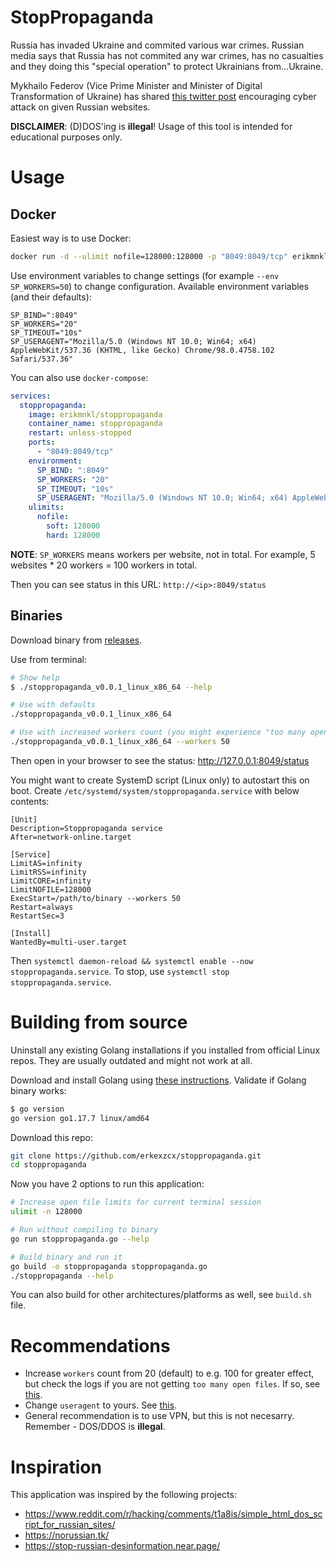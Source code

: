 # StopPropaganda

Russia has invaded Ukraine and commited various war crimes. Russian media says that Russia has not commited any war crimes, has no casualties and they doing this "special operation" to protect Ukrainians from...Ukraine.

Mykhailo Federov (Vice Prime Minister and Minister of Digital Transformation of Ukraine) has shared [this twitter post](https://twitter.com/FedorovMykhailo/status/1497642156076511233) encouraging cyber attack on given Russian websites.

**DISCLAIMER**: (D)DOS'ing is **illegal**! Usage of this tool is intended for educational purposes only.

# Usage

## Docker

Easiest way is to use Docker:
```bash
docker run -d --ulimit nofile=128000:128000 -p "8049:8049/tcp" erikmnkl/stoppropaganda
```

Use environment variables to change settings (for example `--env SP_WORKERS=50`) to change configuration. Available environment variables (and their defaults):
```
SP_BIND=":8049"
SP_WORKERS="20"
SP_TIMEOUT="10s"
SP_USERAGENT="Mozilla/5.0 (Windows NT 10.0; Win64; x64) AppleWebKit/537.36 (KHTML, like Gecko) Chrome/98.0.4758.102 Safari/537.36"
```

You can also use `docker-compose`:
```yaml
services:
  stoppropaganda:
    image: erikmnkl/stoppropaganda
    container_name: stoppropaganda
    restart: unless-stopped
    ports:
      - "8049:8049/tcp"
    environment:
      SP_BIND: ":8049"
      SP_WORKERS: "20"
      SP_TIMEOUT: "10s"
      SP_USERAGENT: "Mozilla/5.0 (Windows NT 10.0; Win64; x64) AppleWebKit/537.36 (KHTML, like Gecko) Chrome/98.0.4758.102 Safari/537.36"
    ulimits:
      nofile:
        soft: 128000
        hard: 128000
```

**NOTE**: `SP_WORKERS` means workers per website, not in total. For example, 5 websites * 20 workers = 100 workers in total.

Then you can see status in this URL: `http://<ip>:8049/status`

## Binaries

Download binary from [releases](https://github.com/erkexzcx/stoppropaganda/releases/).

Use from terminal:

```bash
# Show help
$ ./stoppropaganda_v0.0.1_linux_x86_64 --help

# Use with defaults
./stoppropaganda_v0.0.1_linux_x86_64

# Use with increased workers count (you might experience "too many open files" error on some systems)
./stoppropaganda_v0.0.1_linux_x86_64 --workers 50
```

Then open in your browser to see the status: http://127.0.0.1:8049/status

You might want to create SystemD script (Linux only) to autostart this on boot. Create `/etc/systemd/system/stoppropaganda.service` with below contents:
```
[Unit]
Description=Stoppropaganda service
After=network-online.target

[Service]
LimitAS=infinity
LimitRSS=infinity
LimitCORE=infinity
LimitNOFILE=128000
ExecStart=/path/to/binary --workers 50
Restart=always
RestartSec=3

[Install]
WantedBy=multi-user.target
```

Then `systemctl daemon-reload && systemctl enable --now stoppropaganda.service`. To stop, use `systemctl stop stoppropaganda.service`.

# Building from source

Uninstall any existing Golang installations if you installed from official Linux repos. They are usually outdated and might not work at all.

Download and install Golang using [these instructions](https://go.dev/doc/install). Validate if Golang binary works:
```bash
$ go version
go version go1.17.7 linux/amd64
```

Download this repo:
```bash
git clone https://github.com/erkexzcx/stoppropaganda.git
cd stoppropaganda
```

Now you have 2 options to run this application:
```bash
# Increase open file limits for current terminal session
ulimit -n 128000

# Run without compiling to binary
go run stoppropaganda.go --help

# Build binary and run it
go build -o stoppropaganda stoppropaganda.go
./stoppropaganda --help
```

You can also build for other architectures/platforms as well, see `build.sh` file.

# Recommendations

* Increase `workers` count from 20 (default) to e.g. 100 for greater effect, but check the logs if you are not getting `too many open files`. If so, see [this](https://stackoverflow.com/questions/880557/socket-accept-too-many-open-files).
* Change `useragent` to yours. See [this](https://www.whatismybrowser.com/detect/what-is-my-user-agent/).
* General recommendation is to use VPN, but this is not necesarry. Remember - DOS/DDOS is **illegal**.

# Inspiration

This application was inspired by the following projects:
* https://www.reddit.com/r/hacking/comments/t1a8is/simple_html_dos_script_for_russian_sites/
* https://norussian.tk/
* https://stop-russian-desinformation.near.page/
